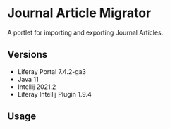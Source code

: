 # Journal Article Migrator
A portlet for importing and exporting Journal Articles.

## Versions
- Liferay Portal 7.4.2-ga3
- Java 11
- Intellij 2021.2
- Liferay Intellij Plugin 1.9.4

## Usage